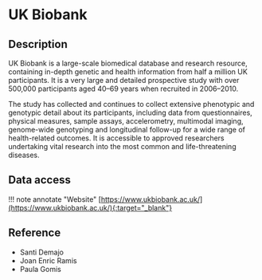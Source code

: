 # UK Biobank

## Description
UK Biobank is a large-scale biomedical database and research resource, containing in-depth genetic and health information from half a million UK participants. 
It is a very large and detailed prospective study with over 500,000 participants aged 40–69 years when recruited in 2006–2010.

The study has collected and continues to collect extensive phenotypic and genotypic detail about its participants, including data from questionnaires, physical measures, sample assays, accelerometry, multimodal imaging, genome-wide genotyping and longitudinal follow-up for a wide range of health-related outcomes.
It is accessible to approved researchers undertaking vital research into the most common and life-threatening diseases. <br/>

## Data access

!!! note annotate "Website" 
	[https://www.ukbiobank.ac.uk/](https://www.ukbiobank.ac.uk/){:target="_blank"}

## Reference
- Santi Demajo
- Joan Enric Ramis
- Paula Gomis
